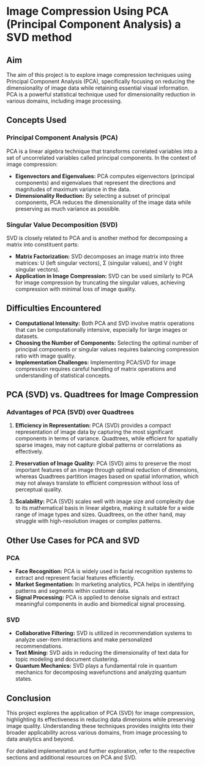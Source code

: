 # Image Compression Using PCA (Principal Component Analysis) a SVD method

## Aim

The aim of this project is to explore image compression techniques using Principal Component Analysis (PCA), specifically focusing on reducing the dimensionality of image data while retaining essential visual information. PCA is a powerful statistical technique used for dimensionality reduction in various domains, including image processing.

## Concepts Used

### Principal Component Analysis (PCA)

PCA is a linear algebra technique that transforms correlated variables into a set of uncorrelated variables called principal components. In the context of image compression:
- **Eigenvectors and Eigenvalues:** PCA computes eigenvectors (principal components) and eigenvalues that represent the directions and magnitudes of maximum variance in the data.
- **Dimensionality Reduction:** By selecting a subset of principal components, PCA reduces the dimensionality of the image data while preserving as much variance as possible.

### Singular Value Decomposition (SVD)

SVD is closely related to PCA and is another method for decomposing a matrix into constituent parts:
- **Matrix Factorization:** SVD decomposes an image matrix into three matrices: U (left singular vectors), Σ (singular values), and V (right singular vectors).
- **Application in Image Compression:** SVD can be used similarly to PCA for image compression by truncating the singular values, achieving compression with minimal loss of image quality.

## Difficulties Encountered

- **Computational Intensity:** Both PCA and SVD involve matrix operations that can be computationally intensive, especially for large images or datasets.
- **Choosing the Number of Components:** Selecting the optimal number of principal components or singular values requires balancing compression ratio with image quality.
- **Implementation Challenges:** Implementing PCA/SVD for image compression requires careful handling of matrix operations and understanding of statistical concepts.

## PCA (SVD) vs. Quadtrees for Image Compression

### Advantages of PCA (SVD) over Quadtrees

1. **Efficiency in Representation:** PCA (SVD) provides a compact representation of image data by capturing the most significant components in terms of variance. Quadtrees, while efficient for spatially sparse images, may not capture global patterns or correlations as effectively.
   
2. **Preservation of Image Quality:** PCA (SVD) aims to preserve the most important features of an image through optimal reduction of dimensions, whereas Quadtrees partition images based on spatial information, which may not always translate to efficient compression without loss of perceptual quality.

3. **Scalability:** PCA (SVD) scales well with image size and complexity due to its mathematical basis in linear algebra, making it suitable for a wide range of image types and sizes. Quadtrees, on the other hand, may struggle with high-resolution images or complex patterns.

## Other Use Cases for PCA and SVD

### PCA

- **Face Recognition:** PCA is widely used in facial recognition systems to extract and represent facial features efficiently.
- **Market Segmentation:** In marketing analytics, PCA helps in identifying patterns and segments within customer data.
- **Signal Processing:** PCA is applied to denoise signals and extract meaningful components in audio and biomedical signal processing.

### SVD

- **Collaborative Filtering:** SVD is utilized in recommendation systems to analyze user-item interactions and make personalized recommendations.
- **Text Mining:** SVD aids in reducing the dimensionality of text data for topic modeling and document clustering.
- **Quantum Mechanics:** SVD plays a fundamental role in quantum mechanics for decomposing wavefunctions and analyzing quantum states.

## Conclusion

This project explores the application of PCA (SVD) for image compression, highlighting its effectiveness in reducing data dimensions while preserving image quality. Understanding these techniques provides insights into their broader applicability across various domains, from image processing to data analytics and beyond.

For detailed implementation and further exploration, refer to the respective sections and additional resources on PCA and SVD.

